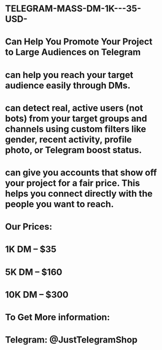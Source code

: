 # TELEGRAM-MASS-DM-1K---35-USD-

# Can Help You Promote Your Project to Large Audiences on Telegram

# can help you reach your target audience easily through DMs.

# can detect real, active users (not bots) from your target groups and channels using custom filters like gender, recent activity, profile photo, or Telegram boost status.

# can give you accounts that show off your project for a fair price. This helps you connect directly with the people you want to reach.

# Our Prices:

# 1K DM – $35

# 5K DM – $160

# 10K DM – $300

# To Get More information:

# Telegram: @JustTelegramShop
